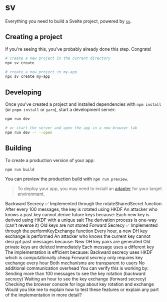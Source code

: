 # sv

Everything you need to build a Svelte project, powered by [`sv`](https://github.com/sveltejs/cli).

## Creating a project

If you're seeing this, you've probably already done this step. Congrats!

```bash
# create a new project in the current directory
npx sv create

# create a new project in my-app
npx sv create my-app
```

## Developing

Once you've created a project and installed dependencies with `npm install` (or `pnpm install` or `yarn`), start a development server:

```bash
npm run dev

# or start the server and open the app in a new browser tab
npm run dev -- --open
```

## Building

To create a production version of your app:

```bash
npm run build
```

You can preview the production build with `npm run preview`.

> To deploy your app, you may need to install an [adapter](https://svelte.dev/docs/kit/adapters) for your target environment.


Backward Secrecy ✅
Implemented through the rotateSharedSecret function
After every 100 messages, the key is rotated using HKDF
An attacker who knows a past key cannot derive future keys because:
Each new key is derived using HKDF with a unique salt
The derivation process is one-way (can't reverse it)
Old keys are not stored
Forward Secrecy ✅
Implemented through the performKeyExchange function
Every hour, a new DH key exchange is performed
An attacker who knows the current key cannot decrypt past messages because:
New DH key pairs are generated
Old private keys are deleted immediately
Each message uses a different key
The implementation is efficient because:
Backward secrecy uses HKDF which is computationally cheap
Forward secrecy only requires key exchange every hour
Both mechanisms are transparent to users
No additional communication overhead
You can verify this is working by:
Sending more than 100 messages to see the key rotation (backward secrecy)
Waiting an hour to see the key exchange (forward secrecy)
Checking the browser console for logs about key rotation and exchange
Would you like me to explain how to test these features or explain any part of the implementation in more detail?